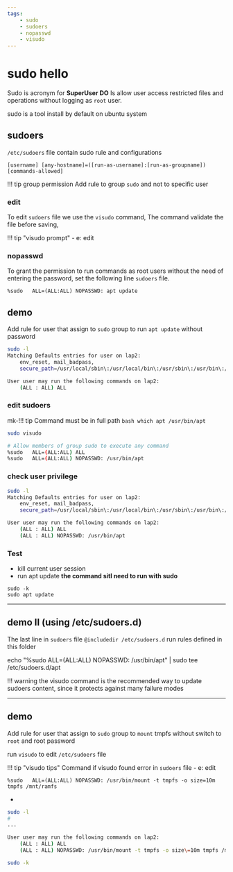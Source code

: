 ```yaml
---
tags:
    - sudo
    - sudoers
    - nopasswd
    - visudo
---
```


# sudo hello
Sudo is acronym for **SuperUser DO**
Is allow user access restricted files and operations without logging as `root` user.

sudo is a tool install by default on ubuntu system


## sudoers
`/etc/sudoers` file contain sudo rule and configurations

```
[username] [any-hostname]=([run-as-username]:[run-as-groupname]) [commands-allowed]
```

!!! tip group permission
    Add rule to group `sudo` and not to specific user
     

### edit
To edit `sudoers` file we use the `visudo` command, The command validate the file before saving, 

!!! tip "visudo prompt"
    - e: edit
     


### nopasswd
To grant the permission to run commands as root users without the need of entering the password, set the following line `sudoers` file. 

```
%sudo   ALL=(ALL:ALL) NOPASSWD: apt update
```

## demo 
Add rule for user that assign to `sudo` group to run `apt update` without password

```bash title="before"
sudo -l
Matching Defaults entries for user on lap2:
    env_reset, mail_badpass,
    secure_path=/usr/local/sbin\:/usr/local/bin\:/usr/sbin\:/usr/bin\:/sbin\:/bin\:/snap/bin, use_pty

User user may run the following commands on lap2:
    (ALL : ALL) ALL
```

### edit sudoers
mk-!!! tip
     Command must be in full path
     ```bash
     which apt
     /usr/bin/apt
     ```

```bash
sudo visudo
```

```bash
# Allow members of group sudo to execute any command
%sudo   ALL=(ALL:ALL) ALL
%sudo   ALL=(ALL:ALL) NOPASSWD: /usr/bin/apt
```

### check user privilege
```bash
sudo -l
Matching Defaults entries for user on lap2:
    env_reset, mail_badpass,
    secure_path=/usr/local/sbin\:/usr/local/bin\:/usr/sbin\:/usr/bin\:/sbin\:/bin\:/snap/bin, use_pty

User user may run the following commands on lap2:
    (ALL : ALL) ALL
    (ALL : ALL) NOPASSWD: /usr/bin/apt
```

### Test
- kill current user session
- run apt update **the command sitl need to run with sudo**
  
```
sudo -k
sudo apt update
```

---

## demo II (using /etc/sudoers.d)
The last line in `sudoers` file `@includedir /etc/sudoers.d` run rules defined in this folder

echo "%sudo   ALL=(ALL:ALL) NOPASSWD: /usr/bin/apt" | sudo tee /etc/sudoers.d/apt


!!! warning 
    the visudo command is the recommended way
    to update sudoers content, since it protects against many failure modes
     
---

## demo
Add rule for user that assign to `sudo` group to `mount` tmpfs without switch to `root` and root password

run `visudo` to edit `/etc/sudoers` file

!!! tip "visudo tips"
    Command if visudo found error in `sudoers` file
    - e: edit
     

```
%sudo	ALL=(ALL:ALL) NOPASSWD: /usr/bin/mount -t tmpfs -o size=10m tmpfs /mnt/ramfs 

```

- 
```bash title="list user privileges"
sudo -l
#
...

User user may run the following commands on lap2:
    (ALL : ALL) ALL
    (ALL : ALL) NOPASSWD: /usr/bin/mount -t tmpfs -o size\=10m tmpfs /mnt/ramfs


```

```bash title="kill current sudo session"
sudo -k
```
